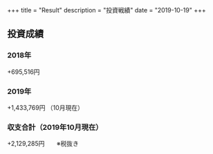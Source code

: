 +++
title = "Result"
description = "投資戦績"
date = "2019-10-19"
+++

## 投資成績

### 2018年
+695,516円  

### 2019年
+1,433,769円  （10月現在）  

### 収支合計（2019年10月現在）
+2,129,285円　　※税抜き

